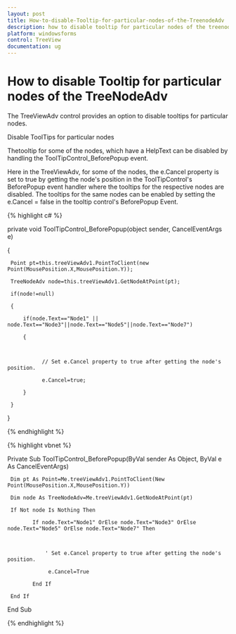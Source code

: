 ```yaml
---
layout: post
title: How-to-disable-Tooltip-for-particular-nodes-of-the-TreenodeAdv | Windows Forms | Syncfusion
description: how to disable tooltip for particular nodes of the treenodeadv
platform: windowsforms
control: TreeView 
documentation: ug
---
```


# How to disable Tooltip for particular nodes of the TreeNodeAdv

The TreeViewAdv control provides an option to disable tooltips for particular nodes. 

Disable ToolTips for particular nodes

Thetooltip for some of the nodes, which have a HelpText can be disabled by handling the ToolTipControl_BeforePopup event.

Here in the TreeViewAdv, for some of the nodes, the e.Cancel property is set to true by getting the node's position in the ToolTipControl's BeforePopup event handler where the tooltips for the respective nodes are disabled. The tooltips for the same nodes can be enabled by setting the e.Cancel = false in the tooltip control's BeforePopup Event.

{% highlight c# %}



private void ToolTipControl_BeforePopup(object sender, CancelEventArgs e) 

{ 

     Point pt=this.treeViewAdv1.PointToClient(new Point(MousePosition.X,MousePosition.Y)); 

     TreeNodeAdv node=this.treeViewAdv1.GetNodeAtPoint(pt); 

     if(node!=null) 

     { 

         if(node.Text=="Node1" || node.Text=="Node3"||node.Text=="Node5"||node.Text=="Node7") 

         { 



               // Set e.Cancel property to true after getting the node's position. 

               e.Cancel=true; 

         } 

     } 

}

{% endhighlight %}

{% highlight vbnet %}



Private Sub ToolTipControl_BeforePopup(ByVal sender As Object, ByVal e As CancelEventArgs) 

     Dim pt As Point=Me.treeViewAdv1.PointToClient(New Point(MousePosition.X,MousePosition.Y)) 

     Dim node As TreeNodeAdv=Me.treeViewAdv1.GetNodeAtPoint(pt) 

     If Not node Is Nothing Then 

            If node.Text="Node1" OrElse node.Text="Node3" OrElse node.Text="Node5" OrElse node.Text="Node7" Then 



                ' Set e.Cancel property to true after getting the node's position. 

                 e.Cancel=True 

            End If 

     End If 

End Sub

{% endhighlight %}

